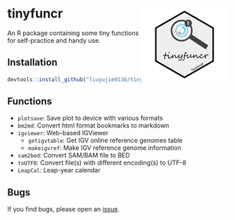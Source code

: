 # tinyfuncr <img src="logo-tinyfuncr.png" width=200 align="right" />

An R package containing some tiny functions for self-practice and handy use.

## Installation

```r
devtools::install_github("liuyujie0136/tinyfuncr")
```
## Functions

* `plotsave`: Save plot to device with various formats
* `bm2md`: Convert html format bookmarks to markdown
* `igviewer`: Web-based IGViewer
  * `getigvtable`: Get IGV online reference genomes table
  * `makeigvref`: Make IGV reference genome information
* `sam2bed`: Convert SAM/BAM file to BED
* `toUTF8`: Convert file(s) with different encoding(s) to UTF-8
* `LeapCal`: Leap-year calendar

## Bugs

If you find bugs, please open an [issue](https://github.com/liuyujie0136/tinyfuncr/issues).
